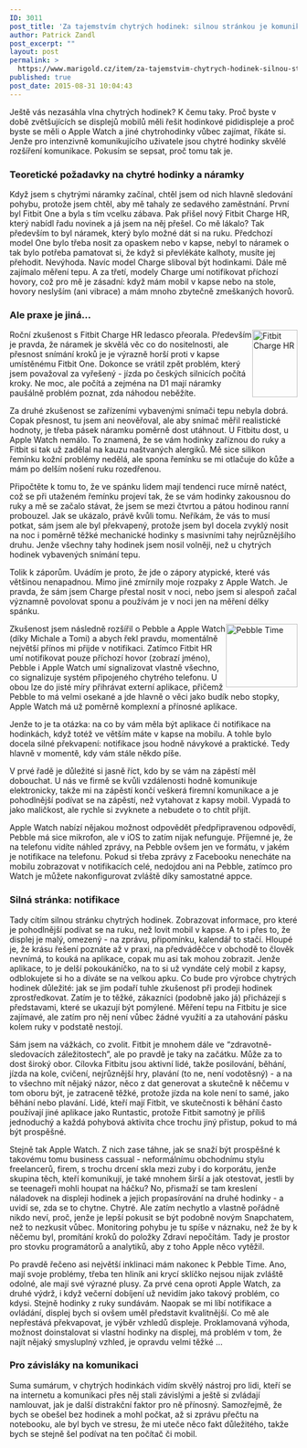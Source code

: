 ```yaml
---
ID: 3011
post_title: 'Za tajemstvím chytrých hodinek: silnou stránkou je komunikace'
author: Patrick Zandl
post_excerpt: ""
layout: post
permalink: >
  https://www.marigold.cz/item/za-tajemstvim-chytrych-hodinek-silnou-strankou-je-komunikace
published: true
post_date: 2015-08-31 10:04:43
---
```

<p>Ještě vás nezasáhla vlna chytrých hodinek? K čemu taky. Proč byste v době zvětšujících se displejů mobilů měli řešit hodinkové pididispleje a proč byste se měli o Apple Watch a jiné chytrohodinky vůbec zajímat, říkáte si. Jenže pro intenzivně komunikujícího uživatele jsou chytré hodinky skvělé rozšíření komunikace. Pokusím se sepsat, proč tomu tak je.</p><!--more--><h3>Teoretické požadavky na chytré hodinky a náramky</h3>
<p>Když jsem s chytrými náramky začínal, chtěl jsem od nich hlavně sledování pohybu, protože jsem chtěl, aby mě tahaly ze sedavého zaměstnání. První byl Fitbit One a byla s tím vcelku zábava. Pak přišel nový Fitbit Charge HR, který nabídl řadu novinek a já jsem na něj přešel. Co mě lákalo? Tak především to byl náramek, který bylo možné dát si na ruku. Předchozí model One bylo třeba nosit za opaskem nebo v kapse, nebyl to náramek o tak bylo potřeba pamatovat si, že když si převlékáte kalhoty, musíte jej přehodit. Nevýhoda. Navíc model Charge sliboval být hodinkami. Dále mě zajímalo měření tepu. A za třetí, modely Charge umí notifikovat příchozí hovory, což pro mě je zásadní: když mám mobil v kapse nebo na stole, hovory neslyším (ani vibrace) a mám mnoho zbytečně zmeškaných hovorů.</p>
<h3>Ale praxe je jiná…</h3>
<p><img style="float: right;" title="fitbitchargehr.jpg" src="http://www.marigold.cz/wp-content/uploads/fitbitchargehr.jpg" alt="Fitbit Charge HR" width="79" height="118" border="0" /></p>
<p>Roční zkušenost s Fitbit Charge HR ledasco přeorala. Především je pravda, že náramek je skvělá věc co do nositelnosti, ale přesnost snímání kroků je je výrazně horší proti v kapse umístěnému Fitbit One. Dokonce se vrátil zpět problém, který jsem považoval za vyřešený - jízda po českých silnicích počítá kroky. Ne moc, ale počítá a zejména na D1 mají náramky paušálně problém poznat, zda náhodou neběžíte.</p>
<p>Za druhé zkušenost se zařízeními vybavenými snímači tepu nebyla dobrá. Copak přesnost, tu jsem ani neověřoval, ale aby snímač měřil realistické hodnoty, je třeba pásek náramku poměrně dost utáhnout. U Fitbitu dost, u Apple Watch nemálo. To znamená, že se vám hodinky zaříznou do ruky a Fitbit si tak už zadělal na kauzu naštvaných alergiků. Mě sice silikon řemínku kožní problémy nedělá, ale spona řemínku se mi otlačuje do kůže a mám po delším nošení ruku rozedřenou.</p>
<p>Připočtěte k tomu to, že ve spánku lidem mají tendenci ruce mírně natéct, což se při utaženém řemínku projeví tak, že se vám hodinky zakousnou do ruky a mě se začalo stávat, že jsem se mezi čtvrtou a pátou hodinou ranní probouzel. Jak se ukázalo, právě kvůli tomu. Neříkám, že vás to musí potkat, sám jsem ale byl překvapený, protože jsem byl docela zvyklý nosit na noc i poměrně těžké mechanické hodinky s masivními tahy nejrůznějšího druhu. Jenže všechny tahy hodinek jsem nosil volněji, než u chytrých hodinek vybavených snímání tepu.</p>
<p>Tolik k záporům. Uvádím je proto, že jde o zápory atypické, které vás většinou nenapadnou. Mimo jiné zmírnily moje rozpaky z Apple Watch. Je pravda, že sám jsem Charge přestal nosit v noci, nebo jsem si alespoň začal významně povolovat sponu a používám je v noci jen na měření délky spánku.</p>
<p><img style="float: right;" title="pebble.jpg" src="http://www.marigold.cz/wp-content/uploads/pebble.jpg" alt="Pebble Time" width="125" height="111" border="0" /></p>
<p>Zkušenost jsem následně rozšířil o Pebble a Apple Watch (díky Michale a Tomi) a abych řekl pravdu, momentálně největší přínos mi přijde v notifikaci. Zatímco Fitbit HR umí notifikovat pouze příchozí hovor (zobrazí jméno), Pebble i Apple Watch umí signalizovat vlastně všechno, co signalizuje systém připojeného chytrého telefonu. U obou lze do jisté míry přihrávat externí aplikace, přičemž Pebble to má velmi osekané a jde hlavně o věci jako budík nebo stopky, Apple Watch má už poměrně komplexní a přínosné aplikace.</p>
<p>Jenže to je ta otázka: na co by vám měla být aplikace či notifikace na hodinkách, když totéž ve větším máte v kapse na mobilu. A tohle bylo docela silné překvapení: notifikace jsou hodně návykové a praktické. Tedy hlavně v momentě, kdy vám stále někdo píše.</p>
<p>V prvé řadě je důležité si jasně říct, kdo by se vám na zápěstí měl dobouchat. U nás ve firmě se kvůli vzdálenosti hodně komunikuje elektronicky, takže mi na zápěstí končí veškerá firemní komunikace a je pohodlnější podívat se na zápěstí, než vytahovat z kapsy mobil. Vypadá to jako maličkost, ale rychle si zvyknete a nebudete o to chtít přijít.</p>
<p>Apple Watch nabízí nějakou možnost odpovědět předpřipravenou odpovědí, Pebble má sice mikrofon, ale v iOS to zatím nijak nefunguje. Příjemné je, že na telefonu vidíte náhled zprávy, na Pebble ovšem jen ve formátu, v jakém je notifikace na telefonu. Pokud si třeba zprávy z Facebooku nenecháte na mobilu zobrazovat v notifikacích celé, nedojdou ani na Pebble, zatímco pro Watch je můžete nakonfigurovat zvláště díky samostatné appce.</p>
<h3>Silná stránka: notifikace</h3>
<p>Tady cítím silnou stránku chytrých hodinek. Zobrazovat informace, pro které je pohodlnější podívat se na ruku, než lovit mobil v kapse. A to i přes to, že displej je malý, omezený - na zprávu, připomínku, kalendář to stačí. Hloupé je, že krásu řešení poznáte až v praxi, na předváděčce v obchodě to člověk nevnímá, to kouká na aplikace, copak mu asi tak mohou zobrazit. Jenže aplikace, to je delší pokoukáníčko, na to si už vyndáte celý mobil z kapsy, odblokujete si ho a díváte se na velkou apku. Co bude pro výrobce chytrých hodinek důležité: jak se jim podaří tuhle zkušenost při prodeji hodinek zprostředkovat. Zatím je to těžké, zákazníci (podobně jako já) přicházejí s představami, které se ukazují být pomýlené. Měření tepu na Fitbitu je sice zajímavé, ale zatím pro něj není vůbec žádné využití a za utahování pásku kolem ruky v podstatě nestojí.</p>
<p>Sám jsem na vážkách, co zvolit. Fitbit je mnohem dále ve “zdravotně-sledovacích záležitostech”, ale po pravdě je taky na začátku. Může za to dost široký obor. Cílovka Fitbitu jsou aktivní lidé, takže posilování, běhání, jízda na kole, cvičení, nejrůznější hry, plavání (to ne, není vodotěsný) - a na to všechno mít nějaký názor, něco z dat generovat a skutečně k něčemu v tom oboru být, je zatraceně těžké, protože jízda na kole není to samé, jako běhání nebo plavání. Lidé, kteří mají Fitbit, ve skutečnosti k běhání často používají jiné aplikace jako Runtastic, protože Fitbit samotný je příliš jednoduchý a každá pohybová aktivita chce trochu jiný přistup, pokud to má být prospěšné.</p>
<p>Stejně tak Apple Watch. Z nich zase táhne, jak se snaží být prospěšné k takovému tomu business cassual - neformálnímu obchodnímu stylu freelancerů, firem, s trochu drcení skla mezi zuby i do korporátu, jenže skupina těch, kteří komunikují, je také mnohem širší a jak otestovat, jestli by se teenageři mohli houpat na háčku? No, přismaží se tam kreslení náladovek na displeji hodinek a jejich propasírování na druhé hodinky - a uvidí se, zda se to chytne. Chytré. Ale zatím nechytlo a vlastně pořádně nikdo neví, proč, jenže je lepší pokusit se být podobně novým Snapchatem, než to nezkusit vůbec. Monitoring pohybu je tu spíše v náznaku, než že by k něčemu byl, promítání kroků do položky Zdraví nepočítám. Tady je prostor pro stovku programátorů a analytiků, aby z toho Apple něco vytěžil.</p>
<p>Po pravdě řečeno asi největší inklinaci mám nakonec k Pebble Time. Ano, mají svoje problémy, třeba ten hliník ani krycí sklíčko nejsou nijak zvláště odolné, ale mají své výrazné plusy. Za prvé cena oproti Apple Watch, za druhé výdrž, i když večerní dobíjení už nevidím jako takový problém, co kdysi. Stejně hodinky z ruky sundávám. Naopak se mi líbí notifikace a ovládání, displej bych si ovšem uměl představit kvalitnější. Co mě ale nepřestává překvapovat, je výběr vzhledů displeje. Proklamovaná výhoda, možnost doinstalovat si vlastní hodinky na displej, má problém v tom, že najít nějaký smysluplný vzhled, je opravdu velmi těžké …</p>
<h3>Pro závisláky na komunikaci</h3>
<p>Suma sumárum, v chytrých hodinkách vidím skvělý nástroj pro lidi, kteří se na internetu a komunikaci přes něj stali závislými a ještě si zvládají namlouvat, jak je další distrakční faktor pro ně přínosný. Samozřejmě, že bych se obešel bez hodinek a mohl počkat, až si zprávu přečtu na notebooku, ale byl bych ve stresu, že mi uteče něco fakt důležitého, takže bych se stejně šel podívat na ten počítač či mobil.</p>
<p> </p>
<p> </p>
<p> </p>